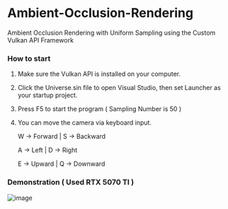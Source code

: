 # Ambient-Occlusion-Rendering
Ambient Occlusion Rendering with Uniform Sampling using the Custom Vulkan API Framework

### How to start
1. Make sure the Vulkan API is installed on your computer.
2. Click the Universe.sin file to open Visual Studio, then set Launcher as your startup project.
3. Press F5 to start the program ( Sampling Number is 50 )
4. You can move the camera via keyboard input.

    W -> Forward |     S -> Backward
   
    A -> Left | D -> Right
   
    E -> Upward | Q -> Downward

### Demonstration ( Used RTX 5070 TI )
![image](https://github.com/user-attachments/assets/35a1337c-d252-4c2f-80c0-4a817e56a7e2)

